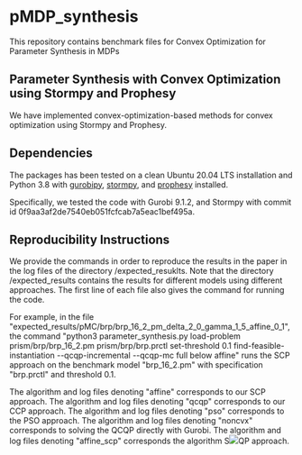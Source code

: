 # pMDP_synthesis
This repository contains benchmark files for Convex Optimization for Parameter Synthesis in MDPs

## Parameter Synthesis with Convex Optimization using Stormpy and Prophesy

We have implemented convex-optimization-based methods for convex optimization using Stormpy and Prophesy.

## Dependencies


The packages has been tested on a clean Ubuntu 20.04 LTS installation and Python 3.8 with [gurobipy](https://www.gurobi.com/downloads/gurobi-software/), [stormpy](https://moves-rwth.github.io/stormpy/), and [prophesy](https://github.com/mcubuktepe/prophesy) installed.

Specifically, we tested the code with Gurobi 9.1.2, and Stormpy with commit id 0f9aa3af2de7540eb051fcfcab7a5eac1bef495a.


## Reproducibility Instructions

We provide the commands in order to reproduce the results in the paper in the log files of the directory /expected_resuklts. Note that the directory /expected_results contains the results for different models using different approaches. The first line of each file also gives the command for running the code.

For example, in the file "expected_results/pMC/brp/brp_16_2_pm_delta_2_0_gamma_1_5_affine_0_1", the command "python3 parameter_synthesis.py load-problem prism/brp/brp_16_2.pm prism/brp/brp.prctl set-threshold 0.1 find-feasible-instantiation --qcqp-incremental --qcqp-mc full below affine"  runs the SCP approach on the benchmark model "brp_16_2.pm" with specification "brp.prctl" and threshold 0.1.

The algorithm and log files denoting "affine" corresponds to our SCP approach.
The algorithm and log files denoting "qcqp" corresponds to our CCP approach.
The algorithm and log files denoting "pso" corresponds to the PSO approach.
The algorithm and log files denoting "noncvx" corresponds to solving the QCQP directly with Gurobi.
The algorithm and log files denoting "affine_scp" corresponds the algorithm S<img src="https://render.githubusercontent.com/render/math?math=l^1">QP approach.
